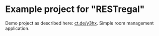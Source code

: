 # Example project for "RESTregal"

Demo project as described here: [ct.de/y3hx](ct.de/y3hx). Simple room management application.
